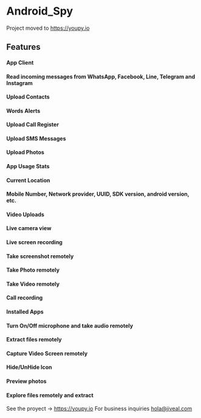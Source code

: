 # Android_Spy


Project moved to https://youpy.io


## Features
#### App Client
#### Read incoming messages from WhatsApp, Facebook, Line, Telegram and Instagram
#### Upload Contacts
#### Words Alerts
#### Upload Call Register
#### Upload SMS Messages
#### Upload Photos
#### App Usage Stats
#### Current Location
#### Mobile Number, Network provider, UUID, SDK version, android version, etc.
#### Video Uploads
#### Live camera view
#### Live screen recording
#### Take screenshot remotely
#### Take Photo remotely
#### Take Video remotely
#### Call recording
#### Installed Apps
#### Turn On/Off microphone and take audio remotely
#### Extract files remotely
#### Capture Video Screen remotely
#### Hide/UnHide Icon
#### Preview photos
#### Explore files remotely and extract

See the proyect -> https://youpy.io
For business inquiries hola@jiveal.com
